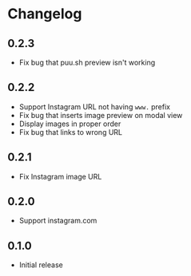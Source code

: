 # Changelog

## 0.2.3

- Fix bug that puu.sh preview isn't working

## 0.2.2

- Support Instagram URL not having `www.` prefix
- Fix bug that inserts image preview on modal view
- Display images in proper order
- Fix bug that links to wrong URL

## 0.2.1

- Fix Instagram image URL

## 0.2.0

- Support instagram.com

## 0.1.0

- Initial release
